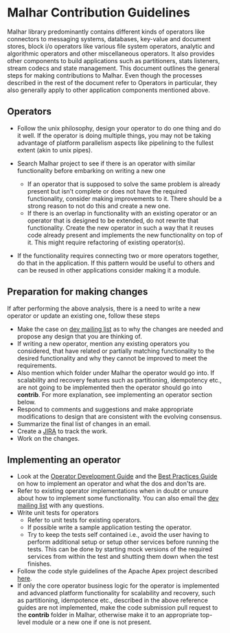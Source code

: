 # Malhar Contribution Guidelines

Malhar library predominantly contains different kinds of operators like connectors to messaging systems, databases, key-value and document stores, block i/o operators like various file system operators, analytic and algorithmic operators and other miscellaneous operators. It also provides other components to build applications such as partitioners, stats listeners, stream codecs and state management. This document outlines the general steps for making contributions to Malhar. Even though the processes described in the rest of the document refer to Operators in particular, they also generally apply to other application components mentioned above.

## Operators

* Follow the unix philosophy, design your operator to do one thing and do it well. If the operator is doing multiple things, you may not be taking advantage of platform parallelism aspects like pipelining to the fullest extent (akin to unix pipes). 

* Search Malhar project to see if there is an operator with similar functionality before embarking on writing a new one
	* If an operator that is supposed to solve the same problem is already present but isn’t complete or does not have the required functionality, consider making improvements to it. There should be a strong reason to not do this and create a new one. 
	* If there is an overlap in functionality with an existing operator or an operator that is designed to be extended, do not rewrite that functionality. Create the new operator in such a way that it reuses code already present and implements the new functionality on top of it. This might require refactoring of existing operator(s).
* If the functionality requires connecting two or more operators together, do that in the application. If this pattern would be useful to others and can be reused in other applications consider making it a module.
  
## Preparation for making changes

If after performing the above analysis, there is a need to write a new operator or update an existing one, follow these steps

* Make the case on [dev mailing list](/community.html#mailing-lists) as to why the changes are needed and propose any design that you are thinking of.
* If writing a new operator, mention any existing operators you considered, that have related or partially matching functionality to the desired functionality and why they cannot be improved to meet the requirements.
* Also mention which folder under Malhar the operator would go into. If scalability and recovery features such as partitioning, idempotency etc., are not going to be implemented then the operator should go into **contrib**. For more explanation, see implementing an operator section below.
* Respond to comments and suggestions and make appropriate modifications to design that are consistent with the evolving consensus.
* Summarize the final list of changes in an email.
* Create a [JIRA](https://issues.apache.org/jira/browse/APEXMALHAR) to track the work.
* Work on the changes.

## Implementing an operator

* Look at the [Operator Development Guide](/docs/apex/operator_development) and the [Best Practices Guide](/docs/malhar/development_best_practices) on how to implement an operator and what the dos and don'ts are.
* Refer to existing operator implementations when in doubt or unsure about how to implement some functionality. You can also email the [dev mailing list](/community.html#mailing-lists) with any questions.
* Write unit tests for operators
	* Refer to unit tests for existing operators.
	* If possible write a sample application testing the operator.
	* Try to keep the tests self contained i.e., avoid the user having to perform additional setup or setup other services before running the tests. This can be done by starting mock versions of the required services from within the test and shutting them down when the test finishes.
* Follow the code style guidelines of the Apache Apex project described [here](http://apex.apache.org/contributing.html#code-style).
* If only the core operator business logic for the operator is implemented and advanced platform functionality for scalability and recovery, such as partitioning, idempotence etc., described in the above reference guides are not implemented, make the code submission pull request to the **contrib** folder in Malhar, otherwise make it to an appropriate top-level module or a new one if one is not present.